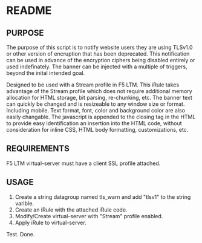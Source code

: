 # README


## PURPOSE

The purpose of this script is to notify website users they are using TLSv1.0 or other version of encruption that has been
deprecated.  This notification can be used in advance of the encryption ciphers being disabled entirely or used indefinately.
The banner can be injected with a multiple of triggers, beyond the inital intended goal.


Designed to be used with a Stream profile in F5 LTM.
This iRule takes advantage of the Stream profile which does not require additional memory allocation
for HTML storage, bit parsing, re-chunking, etc.
The banner text can quickly be changed and is resizeable to any window size or format.  Including mobile.
Text format, font, color and background color are also easily changable.
The javascript is appended to the closing </body> tag in the HTML to provide easy identification an insertion
into the HTML code, without consideration for inline CSS, HTML body formatting, customizations, etc.

## REQUIREMENTS
F5 LTM virtual-server must have a client SSL profile attached.

## USAGE
1. Create a string datagroup named tls_warn and add "tlsv1" to the string varible.
2. Create an iRule with the attached iRule code.
3. Modify/Create virtual-server with "Stream" profile enabled.
4. Apply iRule to virtual-server.

Test.
Done.

